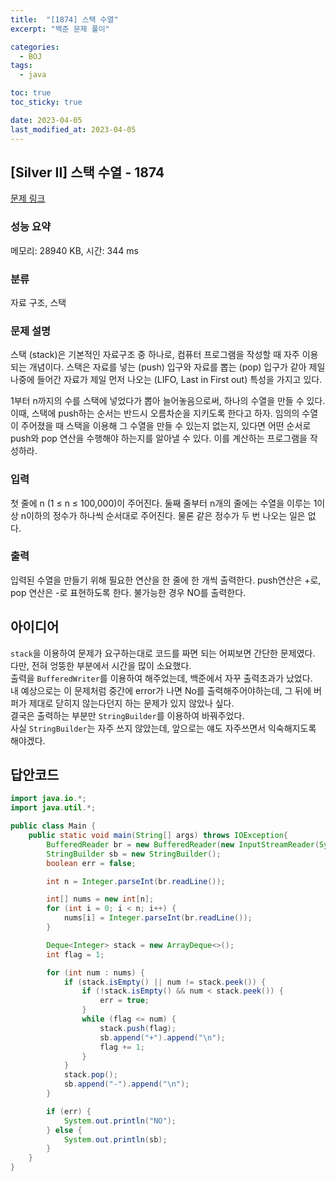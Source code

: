 ```yaml
---
title:  "[1874] 스택 수열"
excerpt: "백준 문제 풀이"

categories:
  - BOJ
tags:
  - java

toc: true
toc_sticky: true

date: 2023-04-05
last_modified_at: 2023-04-05
---
```

## [Silver II] 스택 수열 - 1874 

[문제 링크](https://www.acmicpc.net/problem/1874) 

### 성능 요약

메모리: 28940 KB, 시간: 344 ms

### 분류

자료 구조, 스택

### 문제 설명

<p>스택 (stack)은 기본적인 자료구조 중 하나로, 컴퓨터 프로그램을 작성할 때 자주 이용되는 개념이다. 스택은 자료를 넣는 (push) 입구와 자료를 뽑는 (pop) 입구가 같아 제일 나중에 들어간 자료가 제일 먼저 나오는 (LIFO, Last in First out) 특성을 가지고 있다.</p>

<p>1부터 n까지의 수를 스택에 넣었다가 뽑아 늘어놓음으로써, 하나의 수열을 만들 수 있다. 이때, 스택에 push하는 순서는 반드시 오름차순을 지키도록 한다고 하자. 임의의 수열이 주어졌을 때 스택을 이용해 그 수열을 만들 수 있는지 없는지, 있다면 어떤 순서로 push와 pop 연산을 수행해야 하는지를 알아낼 수 있다. 이를 계산하는 프로그램을 작성하라.</p>

### 입력 

 <p>첫 줄에 n (1 ≤ n ≤ 100,000)이 주어진다. 둘째 줄부터 n개의 줄에는 수열을 이루는 1이상 n이하의 정수가 하나씩 순서대로 주어진다. 물론 같은 정수가 두 번 나오는 일은 없다.</p>

### 출력 

 <p>입력된 수열을 만들기 위해 필요한 연산을 한 줄에 한 개씩 출력한다. push연산은 +로, pop 연산은 -로 표현하도록 한다. 불가능한 경우 NO를 출력한다.</p>

## 아이디어
`stack`을 이용하여 문제가 요구하는대로 코드를 짜면 되는 어찌보면 간단한 문제였다.  
다만, 전혀 엉뚱한 부분에서 시간을 많이 소요했다.  
출력을 `BufferedWriter`를 이용하여 해주었는데, 백준에서 자꾸 출력초과가 났었다.  
내 예상으로는 이 문제처럼 중간에 error가 나면 No를 출력해주어야하는데, 그 뒤에 버퍼가 제대로 닫히지 않는다던지 하는 문제가 있지 않았나 싶다.  
결국은 출력하는 부분만 `StringBuilder`를 이용하여 바꿔주었다.  
사실 `StringBuilder`는 자주 쓰지 않았는데, 앞으로는 얘도 자주쓰면서 익숙해지도록 해야겠다.  


## 답안코드
```java
import java.io.*;
import java.util.*;

public class Main {
    public static void main(String[] args) throws IOException{
        BufferedReader br = new BufferedReader(new InputStreamReader(System.in));
        StringBuilder sb = new StringBuilder();
        boolean err = false;

        int n = Integer.parseInt(br.readLine());

        int[] nums = new int[n];
        for (int i = 0; i < n; i++) {
            nums[i] = Integer.parseInt(br.readLine());
        }

        Deque<Integer> stack = new ArrayDeque<>();
        int flag = 1;

        for (int num : nums) {
            if (stack.isEmpty() || num != stack.peek()) {
                if (!stack.isEmpty() && num < stack.peek()) {
                    err = true;
                }
                while (flag <= num) {
                    stack.push(flag);
                    sb.append("+").append("\n");
                    flag += 1;
                }
            }
            stack.pop();
            sb.append("-").append("\n");
        }

        if (err) {
            System.out.println("NO");
        } else {
            System.out.println(sb);
        }
    }
}
```